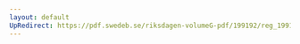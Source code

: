 ```yaml
---
layout: default
UpRedirect: https://pdf.swedeb.se/riksdagen-volumeG-pdf/199192/reg_199192/reg_199192_0233.pdf
---
```


